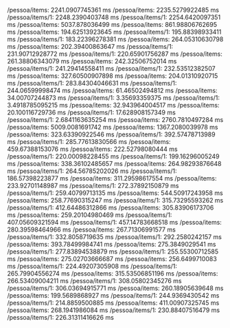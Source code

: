 /pessoa/items: 2241.0907745361 ms
/pessoa/items: 2235.5279922485 ms
/pessoa/items/1: 2248.2390403748 ms
/pessoa/items/1: 2254.6420097351 ms
/pessoa/items: 5037.878036499 ms
/pessoa/items: 861.98806762695 ms
/pessoa/items: 194.62513923645 ms
/pessoa/items/1: 195.88398933411 ms
/pessoa/items/1: 183.22396278381 ms
/pessoa/items: 264.05310630798 ms
/pessoa/items: 202.39400863647 ms
/pessoa/items/1: 231.90712928772 ms
/pessoa/items/1: 220.65901756287 ms
/pessoa/items: 261.38806343079 ms
/pessoa/items: 242.32506752014 ms
/pessoa/items/1: 241.29414558411 ms
/pessoa/items/1: 232.53512382507 ms
/pessoa/items: 327.60500907898 ms
/pessoa/items: 204.01310920715 ms
/pessoa/items/1: 283.84304046631 ms
/pessoa/items/1: 244.06599998474 ms
/pessoa/items: 61.46502494812 ms
/pessoa/items: 34.00707244873 ms
/pessoa/items/1: 3.35693359375 ms
/pessoa/items/1: 3.4918785095215 ms
/pessoa/items: 32.943964004517 ms
/pessoa/items: 20.100116729736 ms
/pessoa/items/1: 17.628908157349 ms
/pessoa/items/1: 2.6841163635254 ms
/pessoa/items: 2760.7810497284 ms
/pessoa/items: 5009.0081691742 ms
/pessoa/items: 1367.2080039978 ms
/pessoa/items: 323.63390922546 ms
/pessoa/items/1: 392.57478713989 ms
/pessoa/items/1: 285.77613830566 ms
/pessoa/items: 459.67388153076 ms
/pessoa/items: 222.52798080444 ms
/pessoa/items/1: 220.00098228455 ms
/pessoa/items/1: 199.16296005249 ms
/pessoa/items: 338.36102485657 ms
/pessoa/items: 264.98293876648 ms
/pessoa/items/1: 264.56785202026 ms
/pessoa/items/1: 186.57398223877 ms
/pessoa/items: 311.29598617554 ms
/pessoa/items: 233.92701148987 ms
/pessoa/items/1: 272.37892150879 ms
/pessoa/items/1: 259.40799713135 ms
/pessoa/items: 544.50917243958 ms
/pessoa/items: 258.77690315247 ms
/pessoa/items/1: 315.73295593262 ms
/pessoa/items/1: 412.64486312866 ms
/pessoa/items: 305.83906173706 ms
/pessoa/items: 259.20104980469 ms
/pessoa/items/1: 407.05609321594 ms
/pessoa/items/1: 457.14783668518 ms
/pessoa/items: 280.39598464966 ms
/pessoa/items: 267.71306991577 ms
/pessoa/items/1: 332.8058719635 ms
/pessoa/items/1: 292.2580242157 ms
/pessoa/items: 393.78499984741 ms
/pessoa/items: 275.3849029541 ms
/pessoa/items/1: 277.83894538879 ms
/pessoa/items/1: 255.55300712585 ms
/pessoa/items: 275.02703666687 ms
/pessoa/items: 256.6499710083 ms
/pessoa/items/1: 224.49207305908 ms
/pessoa/items/1: 265.79904556274 ms
/pessoa/items: 315.53506851196 ms
/pessoa/items: 266.53409004211 ms
/pessoa/items/1: 308.05802345276 ms
/pessoa/items/1: 306.03694915771 ms
/pessoa/items: 260.18905639648 ms
/pessoa/items: 199.5689868927 ms
/pessoa/items/1: 244.9369430542 ms
/pessoa/items/1: 214.8859500885 ms
/pessoa/items: 411.00907325745 ms
/pessoa/items: 268.1941986084 ms
/pessoa/items/1: 230.88407516479 ms
/pessoa/items/1: 226.31311416626 ms
